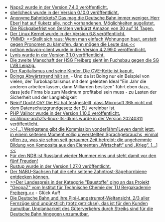 * [Naps2 wurde in der Version 7.4.0 veröffentlicht.](https://github.com/cyanfish/naps2/releases/tag/v7.4.0)
* [shellcheck wurde in der Version 0.10.0 veröffentlicht.](https://github.com/koalaman/shellcheck/releases/tag/v0.10.0)
* [Anonyme Bahntickets? Das mag die Deutsche Bahn immer weniger. Herr Eberl hat auf Kuketz alle, noch vorhandenen, Möglichkeiten augelistet.](https://www.kuketz-blog.de/deutschen-bahn-und-das-ende-des-anonymen-spartickets-diese-optionen-bleiben/)
* [Die Rückgabefrist von Geräten verkürzt Amazon von 30 auf 14 Tagen.](https://www.borncity.com/blog/2024/03/11/amazon-verkrzt-frist-zur-gerterckgabe-ab-dem-25-4-2024-auf-14-tage/)
* [Der Linux Kernel wurde in der Version 6.8 veröffentlicht.](https://lwn.net/Articles/964784/)
* [YMMD: >>Stellt sich raus: Wenn man einfach Wohnungen baut, anstatt gegen Pronomen zu kämpfen, dann mögen die Leute das.<<](http://blog.fefe.de/?ts=9b102e92)
* [python eduvpn-client wurde in der Version 4.2.99.0 veröffentlicht.](https://github.com/eduvpn/python-eduvpn-client/releases/tag/4.2.99.0)
* [Lynis wurde in der Version 3.1.0 veröffentlicht.](https://github.com/CISOfy/lynis/releases/tag/3.1.0)
* [Die zweite Manschaft der HSG Freiberg sieht im Fuchsbau gegen die SG LVB Leipzig.](https://www.youtube.com/watch?v=5fQxGgitx7I)
* [Der Kapitalismus und seine Kinder. Die CVE-Kette ist kaputt.](http://blog.fefe.de/?ts=9b1146bc)
* [Boings Abwärtstrend hält an.](http://blog.fefe.de/?ts=9b11963b) - Und da ist Boing nur ein Beispiel von vielen, der Turbokapitalismus mit dem gelebten Ideal "Ein Jahr die anderen arbeiten lassen, dann Milliarden besitzen" führt eben dazu, dass jede Firma bis zum Maximum profitabel sein muss - zu Lasten der Sicherheit und der Langlebigkeit
* [Nein? Doch! Oh? Die EU hat festgestellt, dass Microsoft 365 nicht mit dem Datenschutzgrundgesetz der EU vereinbar ist.](http://blog.fefe.de/?ts=9b11e294)
* [PHP Valinor wurde in der Version 1.10.0 veröffentlicht.](https://github.com/CuyZ/Valinor/releases/tag/1.10.0)
* [archlinux-archzfs-linux-lts-dkms wurde in der Version 20240311 veröffentlicht.](https://github.com/stevleibelt/arch-linux-live-cd-iso-with-zfs/releases/tag/20240311)
* [>>[...] Wenigstens gibt die Kommission vonder[ähm]Leyen damit jetzt, in einem seltenen Moment völlig unverstellten Sprachgebrauchs, einmal offen zu, was sie schon seit geraumer Zeit betreibt: die ungehemmte Bildung von Komposita aus den Elementen „Wirtschaft“ und „Krieg“. [...]<<](https://martinsonneborn.de/von-wirtschaftskrieg-kriegswirtschaft/)
* [Für den NDB ist Russland wieder Nummer eins und steht damit vor den fünf Freuden!](https://tuxproject.de/blog/2024/03/russland-deklassiert-die-five-eyes/)
* [Rustup wurde in der Version 1.27.0 veröffentlicht.](https://blog.rust-lang.org/2024/03/11/Rustup-1.27.0.html)
* [Der NABU-Sachsen hat die sehr seltene Zahntrost-Sägehornbiene entdecken können.](https://sachsen.nabu.de/news/2024/34680.html)
* [>>Der Landespreis in der Kategorie "Baustoffe" ging an das Projekt "GeopaZ" vom Institut für Technische Chemie der TU Bergakademie Freiberg.<<](https://www.mdr.de/wissen/news/saechsischer-landespreis-baupraxis-der-zukunft-100.html) - Glück Auf!
* [Die Deutsche Bahn und ihre Pipi-Langstrumpf-Weltansicht. 2/3 aller Fernzüge sind unpünktlich (trotz getrickse), das ist für den Kunden zumutbar. Unplanbarkeit des Güterverkehrs durch Streiks sind für die Deutsche Bahn hingegen unzumutbar.](https://tuxproject.de/blog/2024/03/bahnvabingo-2-die-zumutungen-der-anderen/)
